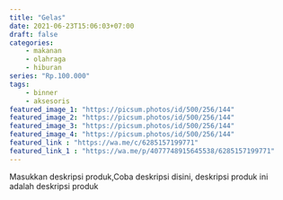 ```yaml
---
title: "Gelas"
date: 2021-06-23T15:06:03+07:00
draft: false 
categories:
    - makanan
    - olahraga
    - hiburan
series: "Rp.100.000"
tags:
    - binner
    - aksesoris
featured_image_1: "https://picsum.photos/id/500/256/144"
featured_image_2: "https://picsum.photos/id/500/256/144"
featured_image_3: "https://picsum.photos/id/500/256/144"
featured_image_4: "https://picsum.photos/id/500/256/144"
featured_link : "https://wa.me/c/6285157199771"
featured_link_1 : "https://wa.me/p/4077748915645538/6285157199771"
---
```


Masukkan deskripsi produk,Coba deskripsi disini, deskripsi produk ini adalah deskripsi produk